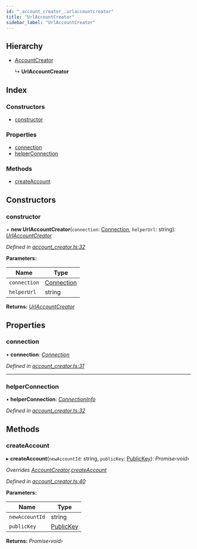 ```yaml
---
id: "_account_creator_.urlaccountcreator"
title: "UrlAccountCreator"
sidebar_label: "UrlAccountCreator"
---
```


## Hierarchy

* [AccountCreator](_account_creator_.accountcreator.md)

  ↳ **UrlAccountCreator**

## Index

### Constructors

* [constructor](_account_creator_.urlaccountcreator.md#constructor)

### Properties

* [connection](_account_creator_.urlaccountcreator.md#connection)
* [helperConnection](_account_creator_.urlaccountcreator.md#helperconnection)

### Methods

* [createAccount](_account_creator_.urlaccountcreator.md#createaccount)

## Constructors

###  constructor

\+ **new UrlAccountCreator**(`connection`: [Connection](_connection_.connection.md), `helperUrl`: string): *[UrlAccountCreator](_account_creator_.urlaccountcreator.md)*

*Defined in [account_creator.ts:32](https://github.com/nearprotocol/nearlib/blob/b8cdef5/src.ts/account_creator.ts#L32)*

**Parameters:**

Name | Type |
------ | ------ |
`connection` | [Connection](_connection_.connection.md) |
`helperUrl` | string |

**Returns:** *[UrlAccountCreator](_account_creator_.urlaccountcreator.md)*

## Properties

###  connection

• **connection**: *[Connection](_connection_.connection.md)*

*Defined in [account_creator.ts:31](https://github.com/nearprotocol/nearlib/blob/b8cdef5/src.ts/account_creator.ts#L31)*

___

###  helperConnection

• **helperConnection**: *[ConnectionInfo](../interfaces/_utils_web_.connectioninfo.md)*

*Defined in [account_creator.ts:32](https://github.com/nearprotocol/nearlib/blob/b8cdef5/src.ts/account_creator.ts#L32)*

## Methods

###  createAccount

▸ **createAccount**(`newAccountId`: string, `publicKey`: [PublicKey](_utils_key_pair_.publickey.md)): *Promise‹void›*

*Overrides [AccountCreator](_account_creator_.accountcreator.md).[createAccount](_account_creator_.accountcreator.md#abstract-createaccount)*

*Defined in [account_creator.ts:40](https://github.com/nearprotocol/nearlib/blob/b8cdef5/src.ts/account_creator.ts#L40)*

**Parameters:**

Name | Type |
------ | ------ |
`newAccountId` | string |
`publicKey` | [PublicKey](_utils_key_pair_.publickey.md) |

**Returns:** *Promise‹void›*
